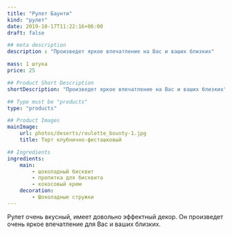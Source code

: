 ```yaml
---
title: "Рулет Баунти"
kind: "рулет"
date: 2019-10-17T11:22:16+06:00
draft: false

## meta description
description : "Произведет яркое впечатление на Вас и ваших близких"

mass: 1 штука
price: 25

## Product Short Description
shortDescription: "Произведет яркое впечатление на Вас и ваших близких"

## Type must be "products"
type: "products"

## Product Images
mainImage:
    url: photos/deserts/roulette_bounty-1.jpg
    title: Торт клубнично-фисташковый

## Ingredients
ingredients:
    main:
        - шоколадный бисквит
        - пропитка для бисквита
        - кокосовый крем
    decoration:
        - Шоколадные стружки
---
```


Рулет очень вкусный, имеет довольно эффектный декор.
Он произведет очень яркое впечатление для Вас и ваших близких.
